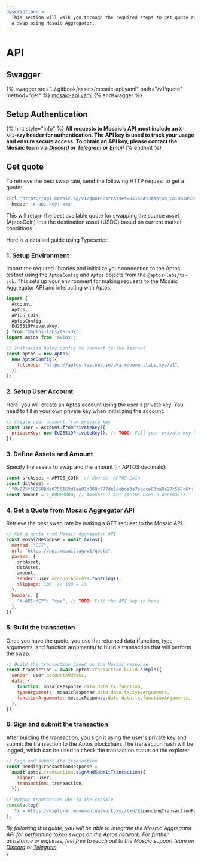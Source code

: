 ```yaml
---
description: >-
  This section will walk you through the required steps to get quote and submit
  a swap using Mosaic Aggregator.
---
```


# API

## Swagger <a href="#swagger" id="swagger"></a>

{% swagger src="../.gitbook/assets/mosaic-api.yaml" path="/v1/quote" method="get" %}
[mosaic-api.yaml](../.gitbook/assets/mosaic-api.yaml)
{% endswagger %}

## Setup Authentication

{% hint style="info" %}
**All requests to Mosaic’s API must include an `X-API-Key` header for authentication. The API key is used to track your usage and ensure secure access. To obtain an API key, please contact the Mosaic team via** [_**Discord**_](https://discord.gg/mosaicagg) _**or**_ [_**Telegram**_](http://t.me/mosaicaggchat) _**or**_ [_**Email**_](https://app.gitbook.com/u/wFeDG3R5KaeybOt5PaquEpON6pM2)
{% endhint %}

## Get quote

To retrieve the best swap rate, send the following HTTP request to get a quote:

```bash
curl 'https://api.mosaic.ag/v1/quote?srcAsset=0x1%3A%3Aaptos_coin%3A%3AAptosCoin&dstAsset=0x275f508689de8756169d1ee02d889c777de1cebda3a7bbcce63ba8a27c563c6f%3A%3Atokens%3A%3AUSDC&amount=1000000000&sender=0x0000000000000000000000000000000000000000000000000000000000000000&slippage=10' \
--header 'x-api-key: xxx'
```

This will return the best available quote for swapping the source asset (AptosCoin) into the destination asset (USDC) based on current market conditions.

Here is a detailed guide using Typescript:

### 1. Setup Environment

Import the required libraries and initialize your connection to the Aptos testnet using the `AptosConfig` and `Aptos` objects from the `@aptos-labs/ts-sdk`. This sets up your environment for making requests to the Mosaic Aggregator API and interacting with Aptos.

```javascript
import {
  Account,
  Aptos,
  APTOS_COIN,
  AptosConfig,
  Ed25519PrivateKey,
} from "@aptos-labs/ts-sdk";
import axios from "axios";

// Initialize Aptos config to connect to the testnet
const aptos = new Aptos(
  new AptosConfig({
    fullnode: "https://aptos.testnet.suzuka.movementlabs.xyz/v1",
  })
);
```

### 2. Setup User Account

Here, you will create an Aptos account using the user's private key. You need to fill in your own private key when initializing the account.

```javascript
// Create user account from private key
const user = Account.fromPrivateKey({
  privateKey: new Ed25519PrivateKey(), // TODO: Fill your private key here.
});
```

### 3. Define Assets and Amount

Specify the assets to swap and the amount (in APTOS decimals):

```javascript
const srcAsset = APTOS_COIN; // Source: APTOS Coin
const dstAsset =
  "0x275f508689de8756169d1ee02d889c777de1cebda3a7bbcce63ba8a27c563c6f::tokens::USDC"; // Destination: USDC
const amount = 1_00000000; // Amount: 1 APT (APTOS uses 8 decimals)
```

### 4. Get a Quote from Mosaic Aggregator API

Retrieve the best swap rate by making a GET request to the Mosaic API.

```javascript
// Get a quote from Mosaic Aggregator API
const mosaicResponse = await axios({
  method: "GET",
  url: "https://api.mosaic.ag/v1/quote",
  params: {
    srcAsset,
    dstAsset,
    amount,
    sender: user.accountAddress.toString(),
    slippage: 100, // 100 = 1%
  },
  headers: {
    "X-API-KEY": "xxx", // TODO: Fill the API key in here.
  },
});
```

### 5. Build the transaction

Once you have the quote, you use the returned data (function, type arguments, and function arguments) to build a transaction that will perform the swap.

```javascript
// Build the transaction based on the Mosaic response
const transaction = await aptos.transaction.build.simple({
  sender: user.accountAddress,
  data: {
    function: mosaicResponse.data.data.tx.function,
    typeArguments: mosaicResponse.data.data.tx.typeArguments,
    functionArguments: mosaicResponse.data.data.tx.functionArguments,
  },
});
```

### 6. Sign and submit the transaction

After building the transaction, you sign it using the user's private key and submit the transaction to the Aptos blockchain. The transaction hash will be logged, which can be used to check the transaction status on the explorer.

```javascript
// Sign and submit the transaction
const pendingTransactionResponse =
  await aptos.transaction.signAndSubmitTransaction({
    signer: user,
    transaction: transaction,
  });

// Output transaction URL to the console
console.log(
  `Tx = https://explorer.movementnetwork.xyz/txn/${pendingTransactionResponse.hash}?network=testnet`
);
```

_By following this guide, you will be able to integrate the Mosaic Aggregator API for performing token swaps on the Aptos network. For further assistance or inquiries, feel free to reach out to the Mosaic support team on_ [_Discord_](https://discord.gg/mosaicagg) _or_ [_Telegram_](http://t.me/mosaicaggchat)_._\
\
